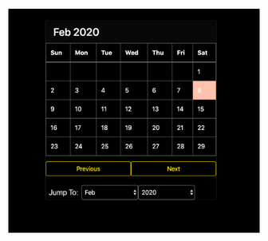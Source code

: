 ![Calendar](https://github.com/iarunabho/calendar/blob/master/img/Screenshot%202020-02-08%20at%208.33.56%20PM.png)
